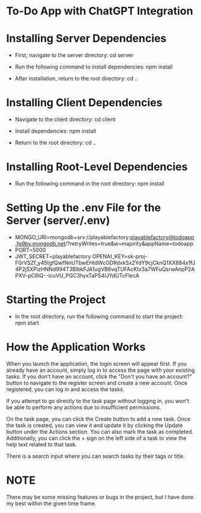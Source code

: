#  To-Do App with ChatGPT Integration

# Installing Server Dependencies

- First, navigate to the server directory:
cd server

- Run the following command to install dependencies:
npm install

- After installation, return to the root directory:
cd ..

# Installing Client Dependencies

- Navigate to the client directory:
cd client

- Install dependencies:
npm install

- Return to the root directory:
cd ..


# Installing Root-Level Dependencies

- Run the following command in the root directory:
npm install 

# Setting Up the .env File for the Server (server/.env)

- MONGO_URI=mongodb+srv://playablefactory:playablefactory@todoapp.fq9bv.mongodb.net/?retryWrites=true&w=majority&appName=todoapp
- PORT=5000
- JWT_SECRET=playablefactory
OPENAI_KEY=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


# Starting the Project
- In the root directory, run the following command to start the project:
npm start

# How the Application Works
 
 When you launch the application, the login screen will appear first. If you already have an account, simply log in to access the page with your existing tasks. If you don't have an account, click the "Don't you have an account?" button to navigate to the register screen and create a new account. Once registered, you can log in and access the tasks.

If you attempt to go directly to the task page without logging in, you won't be able to perform any actions due to insufficient permissions.

On the task page, you can click the Create button to add a new task. Once the task is created, you can view it and update it by clicking the Update button under the Actions section. You can also mark the task as completed. Additionally, you can click the + sign on the left side of a task to view the help text related to that task.

There is a search input where you can search tasks by their tags or title.

# NOTE #
There may be some missing features or bugs in the project, but I have done my best within the given time frame.

